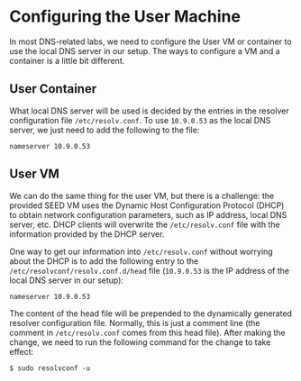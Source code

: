 # Configuring the User Machine

In most DNS-related labs, we need to configure the User VM or container
to use the local DNS server in our setup. The ways to
configure a VM and a container is a little bit different.


## User Container

What local DNS server will be used is decided by the entries in
the resolver configuration file `/etc/resolv.conf`.
To use `10.9.0.53` as the local DNS server, we just
need to add the following to the file:

```
nameserver 10.9.0.53
```

## User VM

We can do the same thing for the user VM, but
there is a challenge: the provided SEED VM uses the
Dynamic Host Configuration Protocol (DHCP) to obtain network configuration parameters, such as IP address, local DNS server, etc. DHCP clients will 
overwrite the `/etc/resolv.conf` file with the information provided by the DHCP server.

One way to get our information into `/etc/resolv.conf` without worrying about
the DHCP is to add the following entry to the `/etc/resolvconf/resolv.conf.d/head`
file (`10.9.0.53` is the IP address of the local DNS server in our setup):

```
nameserver 10.9.0.53
```

The content of the head file will be prepended to the dynamically generated 
resolver configuration file. Normally, this is just a comment line (the comment in
`/etc/resolv.conf` comes from this head file). After making the change,
we need to run the following command for the change to take effect:

```
$ sudo resolvconf -u
```


